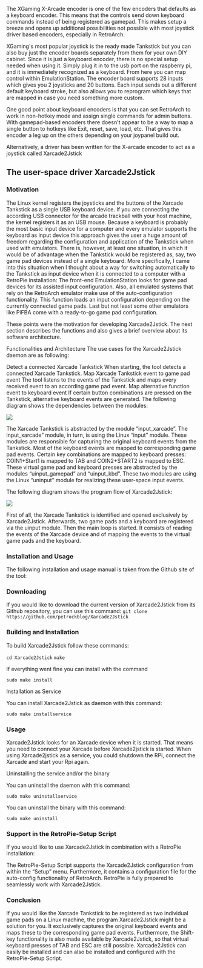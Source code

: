 The XGaming X-Arcade encoder is one of the few encoders that defaults as a keyboard encoder. This means that the controls send down keyboard commands instead of being registered as gamepad. This makes setup a breeze and opens up additional possibilities not possible with most joystick driver based encoders, especially in RetroArch.

XGaming's most popular joystick is the ready made Tankstick but you can also buy just the encoder boards separately from them for your own DIY cabinet. Since it is just a keyboard encoder, there is no special setup needed when using it. Simply plug it in to the usb port on the raspberry pi, and it is immediately recognized as a keyboard. From here you can map control within EmulationStation. The encoder board supports 28 inputs which gives you 2 joysticks and 20 buttons. Each input sends out a different default keyboard stroke, but also allows you to reprogram which keys that are mapped in case you need something more custom.

One good point about keyboard encoders is that you can set RetroArch to work in non-hotkey mode and assign single commands for admin buttons. With gamepad-based encoders there doesn't appear to be a way to map a single button to hotkeys like Exit, reset, save, load, etc. That gives this encoder a leg up on the others depending on your joypanel build out.

Alternatively, a driver has been written for the X-arcade encoder to act as a joystick called Xarcade2Jstick

## The user-space driver Xarcade2Jstick

### Motivation

The Linux kernel registers the joysticks and the buttons of the Xarcade Tankstick as a single USB keyboard device. If you are connecting the according USB connector for the arcade trackball with your host machine, the kernel registers it as an USB mouse.
Because a keyboard is probably the most basic input device for a computer and every emulator supports the keyboard as input device this approach gives the user a huge amount of freedom regarding the configuration and application of the Tankstick when used with emulators. There is, however, at least one situation, in which it would be of advantage when the Tankstick would be registered as, say, two game pad devices instead of a single keyboard. More specifically, I came into this situation when I thought about a way for switching automatically to the Tankstick as input device when it is connected to a computer with a RetroPie installation: The front-end EmulationStation looks for game pad devices for its assisted input configuration. Also, all emulated systems that rely on the RetroArch emulator make use of the auto-configuration functionality. This function loads an input configuration depending on the currently connected game pads. Last but not least some other emulators like PiFBA come with a ready-to-go game pad configuration.

These points were the motivation for developing Xarcade2Jstick. The next section describes the functions and also gives a brief overview about its software architecture.

Functionalities and Architecture
The use cases for the Xarcade2Jstick daemon are as following:

Detect a connected Xarcade Tankstick
When starting, the tool detects a connected Xarcade Tankstick.
Map Xarcade Tankstick event to game pad event
The tool listens to the events of the Tankstick and maps every received event to an according game pad event.
Map alternative function event to keyboard event
If certain button combinations are pressed on the Tankstick, alternative keyboard events are generated.
The following diagram shows the dependencies between the modules:

![](http://blog.petrockblock.com/wp-content/uploads/2014/06/xarcade2jstick1.png)

The Xarcade Tankstick is abstracted by the module “input_xarcade”. The input_xarcade” module, in turn, is using the Linux “input” module. These modules are responsible for capturing the original keyboard events from the Tankstick. Most of the keyboard events are mapped to corresponding game pad events. Certain key combinations are mapped to keyboard presses: COIN1+Start1 is mapped to TAB and COIN2+START2 is mapped to ESC. These virtual game pad and keyboard presses are abstracted by the modules “uinput_gamepad” and “uinput_kbd”. These two modules are using the Linux “uninput” module for realizing these user-space input events.

The following diagram shows the program flow of Xarcade2Jstick:

![](http://blog.petrockblock.com/wp-content/uploads/2014/06/xarcade2jstick2.png)

First of all, the Xarcade Tankstick is identified and opened exclusively by Xarcade2Jstick. Afterwards, two game pads and a keyboard are registered via the uinput module. Then the main loop is started. It consists of reading the events of the Xarcade device and of mapping the events to the virtual game pads and the keyboard.

### Installation and Usage
The following installation and usage manual is taken from the Github site of the tool:

### Downloading

If you would like to download the current version of Xarcade2Jstick from its Github repository, you can use this command:
`git clone https://github.com/petrockblog/Xarcade2Jstick`

### Building and Installation

To build Xarcade2Jstick follow these commands:

`cd Xarcade2Jstick`
`make`

If everything went fine you can install with the command

`sudo make install`

Installation as Service

You can install Xarcade2Jstick as daemon with this command:

`sudo make installservice`

### Usage

Xarcade2Jstick looks for an Xarcade device when it is started. That means you need to connect your Xarcade before Xarcade2jstick is started. When using Xarcade2jstick as a service, you could shutdown the RPi, connect the Xarcade and start your Rpi again.

Uninstalling the service and/or the binary

You can uninstall the daemon with this command:

`sudo make uninstallservice`

You can uninstall the binary with this command:

`sudo make uninstall`

### Support in the RetroPie-Setup Script

If you would like to use Xarcade2Jstick in combination with a RetroPie installation:

The RetroPie-Setup Script supports the Xarcade2Jstick configuration from within the “Setup” menu. Furthermore, it contains a configuration file for the auto-config functionality of RetroArch. RetroPie is fully prepared to seamlessly work with Xarcade2Jstick.

### Conclusion
If you would like the Xarcade Tankstick to be registered as two individual game pads on a Linux machine, the program Xarcade2Jstick might be a solution for you. It exclusively captures the original keyboard events and maps these to the corresponding game pad events. Furthermore, the Shift-key functionality is also made available by Xarcade2Jstick, so that virtual keyboard presses of TAB and ESC are still possible.
Xarcade2Jstick can easily be installed and can also be installed and configured with the RetroPie-Setup Script.


